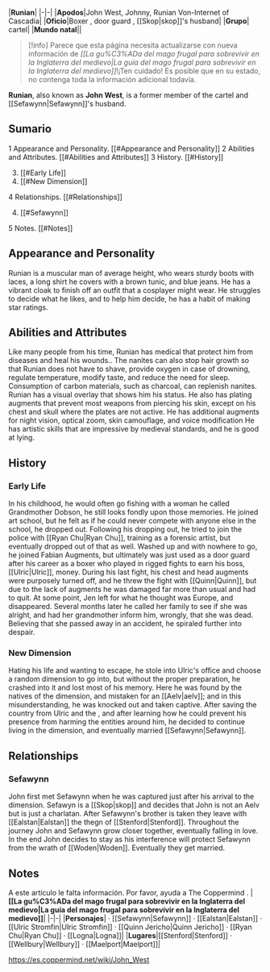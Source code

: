 |**Runian**|
|-|-|
|**Apodos**|John West, Johnny, Runian Von-Internet of Cascadia|
|**Oficio**|Boxer , door guard , [[Skop\|skop]]'s husband|
|**Grupo**| cartel|
|**Mundo natal**||

> [!info] Parece que esta página necesita actualizarse con nueva información de *[[La gu%C3%ADa del mago frugal para sobrevivir en la Inglaterra del medievo\|La guía del mago frugal para sobrevivir en la Inglaterra del medievo]]*!¡Ten cuidado! Es posible que en su estado, no contenga toda la información adicional todavía.

**Runian**, also known as **John West**, is a former member of the  cartel and [[Sefawynn\|Sefawynn]]'s husband.

## Sumario

1 Appearance and Personality. [[#Appearance and Personality]] 
2 Abilities and Attributes. [[#Abilities and Attributes]] 
3 History. [[#History]] 

3. [[#Early Life]] 
3. [[#New Dimension]] 


4 Relationships. [[#Relationships]] 

4. [[#Sefawynn]] 


5 Notes. [[#Notes]] 


## Appearance and Personality
Runian is a muscular man of average height, who wears sturdy boots with laces, a long shirt he covers with a brown tunic, and blue jeans. He has a vibrant cloak to finish off an outfit that a cosplayer might wear.
He struggles to decide what he likes, and to help him decide, he has a habit of making star ratings.

## Abilities and Attributes
Like many people from his time, Runian has medical  that protect him from diseases and heal his wounds.. The nanites can also stop hair growth so that Runian does not have to shave, provide oxygen in case of drowning, regulate temperature, modify taste, and reduce the need for sleep. Consumption of carbon materials, such as charcoal, can replenish nanites. Runian has a visual overlay that shows him his status.
He also has plating augments that prevent most weapons from piercing his skin, except on his chest and skull where the plates are not active. He has additional augments for night vision, optical zoom, skin camouflage, and voice modification
He has artistic skills that are impressive by medieval standards, and he is good at lying.

## History
### Early Life
In his childhood, he would often go fishing with a woman he called Grandmother Dobson, he still looks fondly upon those memories.
He joined art school, but he felt as if he could never compete with anyone else in the school, he dropped out. Following his dropping out, he tried to join the police with [[Ryan Chu\|Ryan Chu]], training as a forensic artist, but eventually dropped out of that as well.
Washed up and with nowhere to go, he joined Fabian Augments, but ultimately was just used as a door guard after his career as a boxer who played in rigged fights to earn his boss, [[Ulric\|Ulric]], money. During his last fight, his chest and head augments were purposely turned off, and he threw the fight with [[Quinn\|Quinn]], but due to the lack of augments he was damaged far more than usual and had to quit.
At some point, Jen left for what he thought was Europe, and disappeared. Several months later he called her family to see if she was alright, and had her grandmother inform him, wrongly, that she was dead. Believing that she passed away in an accident, he spiraled further into despair.

### New Dimension
Hating his life and wanting to escape, he stole into Ulric's office and choose a random dimension to go into, but without the proper preparation, he crashed into it and lost most of his memory. Here he was found by the natives of the dimension, and mistaken for an [[Aelv\|aelv]]; and in this misunderstanding, he was knocked out and taken captive.
After saving the country from Ulric and the , and after learning how he could prevent his presence from harming the entities around him, he decided to continue living in the dimension, and eventually married [[Sefawynn\|Sefawynn]].

## Relationships
### Sefawynn
John first met Sefawynn when he was captured just after his arrival to the dimension. Sefawyn is a  [[Skop\|skop]] and decides that John is not an Aelv but is just a charlatan. After Sefawynn's brother is taken they leave with [[Ealstan\|Ealstan]] the thegn of [[Stenford\|Stenford]]. Throughout the journey John and Sefawynn grow closer together, eventually falling in love. In the end John decides to stay as his interference will protect Sefawynn from the wrath of [[Woden\|Woden]]. Eventually they get married.

## Notes

A este artículo le falta información. Por favor, ayuda a The Coppermind .
|**[[La gu%C3%ADa del mago frugal para sobrevivir en la Inglaterra del medievo\|La guía del mago frugal para sobrevivir en la Inglaterra del medievo]]**|
|-|-|
|**Personajes**| · [[Sefawynn\|Sefawynn]] · [[Ealstan\|Ealstan]] · [[Ulric Stromfin\|Ulric Stromfin]] · [[Quinn Jericho\|Quinn Jericho]] · [[Ryan Chu\|Ryan Chu]] · [[Logna\|Logna]]|
|**Lugares**|[[Stenford\|Stenford]] · [[Wellbury\|Wellbury]] · [[Maelport\|Maelport]]|



https://es.coppermind.net/wiki/John_West